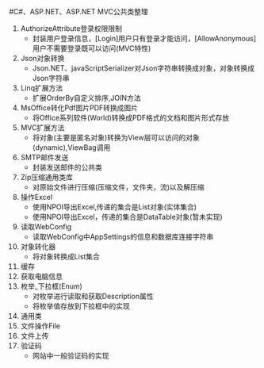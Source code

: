 ﻿#C#、ASP.NET、ASP.NET MVC公共类整理
1. AuthorizeAttribute登录权限限制
	* 封装用户登录信息，[Login]用户只有登录才能访问，[AllowAnonymous]用户不需要登录既可以访问(MVC特性)
2. Json对象转换
	* Json.NET、javaScriptSerializer对Json字符串转换成对象，对象转换成Json字符串
3. Linq扩展方法
	* 扩展OrderBy自定义排序,JOIN方法
4. MsOffice转化Pdf图片PDF转换成图片
	* 将Office系列软件(World)转换成PDF格式的文档和图片形式存放
5. MVC扩展方法
	* 将对象(主要是匿名对象)转换为View层可以访问的对象(dynamic),ViewBag调用
6. SMTP邮件发送
	* 封装发送邮件的公共类
7. Zip压缩通用类库
	* 对原始文件进行压缩(压缩文件，文件夹，流)以及解压缩
8. 操作Excel
	* 使用NPOI导出Excel,传递的集合是List对象(实体集合)
	* 使用NPOI导出Excel，传递的集合是DataTable对象(暂未实现)
9. 读取WebConfig
	* 读取WebConfig中AppSettings的信息和数据库连接字符串
10. 对象转化器
	* 将对象转换成List集合
11. 缓存
12. 获取电脑信息
13. 枚举_下拉框(Enum)
	* 对枚举进行读取和获取Description属性
	* 将枚举值存放到下拉框中的实现
14. 通用类
15. 文件操作File
16. 文件上传
17. 验证码
	* 网站中一般验证码的实现